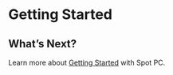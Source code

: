 <meta name="robots" content="noindex">

# Getting Started



## What’s Next?

Learn more about [Getting Started](spot-pc/getting-started) with Spot PC.
